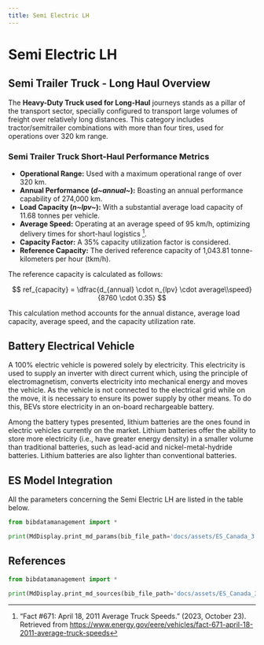 ```yaml
---
title: Semi Electric LH
---
```


# Semi Electric LH

## Semi Trailer Truck - Long Haul Overview

The **Heavy-Duty Truck used for Long-Haul** journeys stands as a pillar
of the transport sector, specially configured to transport large volumes
of freight over relatively long distances. This category includes
tractor/semitrailer combinations with more than four tires, used for
operations over 320 km range.

### Semi Trailer Truck Short-Haul Performance Metrics

- **Operational Range:** Used with a maximum operational range of over
  320 km.
- **Annual Performance (*d~annual~*):** Boasting
  an annual performance capability of 274,000 km.
- **Load Capacity (*n~lpv~*):** With a substantial
  average load capacity of 11.68 tonnes per vehicle.
- **Average Speed:** Operating at an average speed of 95 km/h,
  optimizing delivery times for short-haul logistics [^1].
- **Capacity Factor:** A 35% capacity utilization factor is
  considered.
- **Reference Capacity:** The derived reference capacity of 1,043.81
  tonne-kilometers per hour (tkm/h).

The reference capacity is calculated as follows:

$$
ref_{capacity} = \dfrac{d_{annual} \cdot n_{lpv} \cdot average\\speed}{8760 \cdot 0.35}
$$

This calculation method accounts for the annual distance, average load
capacity, average speed, and the capacity utilization rate.

[^1]: “Fact \#671: April 18, 2011 Average Truck Speeds.” (2023,
October 23). Retrieved from
<https://www.energy.gov/eere/vehicles/fact-671-april-18-2011-average-truck-speeds>

## Battery Electrical Vehicle

A 100% electric vehicle is powered solely by electricity. This
electricity is used to supply an inverter with direct current which,
using the principle of electromagnetism, converts electricity into
mechanical energy and moves the vehicle. As the vehicle is not connected
to the electrical grid while on the move, it is necessary to ensure its
power supply by other means. To do this, BEVs store electricity in an
on-board rechargeable battery.

Among the battery types presented, lithium batteries are the ones found
in electric vehicles currently on the market. Lithium batteries offer
the ability to store more electricity (i.e., have greater energy
density) in a smaller volume than traditional batteries, such as
lead-acid and nickel-metal-hydride batteries. Lithium batteries are also
lighter than conventional batteries.

## ES Model Integration

All the parameters concerning the Semi Electric LH are listed in the
table below.

```python exec="on"
from bibdatamanagement import *

print(MdDisplay.print_md_params(bib_file_path='docs/assets/ES_Canada_3.bib',filter_entry='SEMI_LH_EV'))
```

## References

```python exec="on"
from bibdatamanagement import *

print(MdDisplay.print_md_sources(bib_file_path='docs/assets/ES_Canada_3.bib',filter_entry='SEMI_LH_EV'))
```
